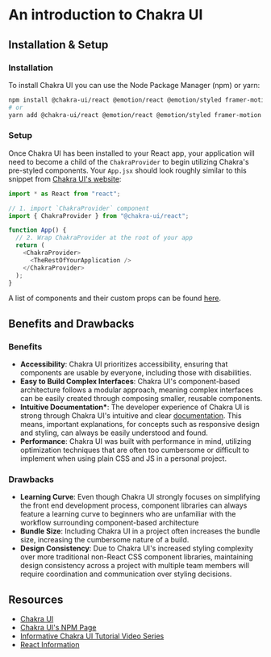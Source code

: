 # An introduction to Chakra UI

## Installation & Setup

### Installation

To install Chakra UI you can use the Node Package Manager (npm) or yarn:

```bash
npm install @chakra-ui/react @emotion/react @emotion/styled framer-motion
# or
yarn add @chakra-ui/react @emotion/react @emotion/styled framer-motion
```

### Setup

Once Chakra UI has been installed to your React app, your application will need to become a child of the `ChakraProvider` to begin utilizing Chakra's pre-styled components. Your `App.jsx` should look roughly similar to this snippet from [Chakra UI's website](https://chakra-ui.com/getting-started):

```js
import * as React from "react";

// 1. import `ChakraProvider` component
import { ChakraProvider } from "@chakra-ui/react";

function App() {
  // 2. Wrap ChakraProvider at the root of your app
  return (
    <ChakraProvider>
      <TheRestOfYourApplication />
    </ChakraProvider>
  );
}
```

A list of components and their custom props can be found [here](https://chakra-ui.com/docs/components).

## Benefits and Drawbacks

### Benefits

- **Accessibility**: Chakra UI prioritizes accessibility, ensuring that components are usable by everyone, including those with disabilities.
- **Easy to Build Complex Interfaces**: Chakra UI's component-based architecture follows a modular approach, meaning complex interfaces can be easily created through composing smaller, reusable components.
- **Intuitive Documentation\***: The developer experience of Chakra UI is strong through Chakra UI's intuitive and clear [documentation](https://chakra-ui.com/docs/styled-system/style-props). This means, important explanations, for concepts such as responsive design and styling, can always be easily understood and found.
- **Performance**: Chakra UI was built with performance in mind, utilizing optimization techniques that are often too cumbersome or difficult to implement when using plain CSS and JS in a personal project.

### Drawbacks

- **Learning Curve**: Even though Chakra UI strongly focuses on simplifying the front end development process, component libraries can always feature a learning curve to beginners who are unfamiliar with the workflow surrounding component-based architecture
- **Bundle Size**: Including Chakra UI in a project often increases the bundle size, increasing the cumbersome nature of a build.
- **Design Consistency**: Due to Chakra UI's increased styling complexity over more traditional non-React CSS component libraries, maintaining design consistency across a project with multiple team members will require coordination and communication over styling decisions.

## Resources

- [Chakra UI](https://chakra-ui.com/)
- [Chakra UI's NPM Page](https://www.npmjs.com/package/@chakra-ui/react)
- [Informative Chakra UI Tutorial Video Series](https://www.youtube.com/watch?v=iXsM6NkEmFc&list=PL4cUxeGkcC9hcnIeryurNMMcGBHp7AYlP)
- [React Information](./React.md)
